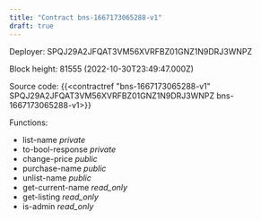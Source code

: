 ```yaml
---
title: "Contract bns-1667173065288-v1"
draft: true
---
```

Deployer: SPQJ29A2JFQAT3VM56XVRFBZ01GNZ1N9DRJ3WNPZ


 



Block height: 81555 (2022-10-30T23:49:47.000Z)

Source code: {{<contractref "bns-1667173065288-v1" SPQJ29A2JFQAT3VM56XVRFBZ01GNZ1N9DRJ3WNPZ bns-1667173065288-v1>}}

Functions:

* list-name _private_
* to-bool-response _private_
* change-price _public_
* purchase-name _public_
* unlist-name _public_
* get-current-name _read_only_
* get-listing _read_only_
* is-admin _read_only_
